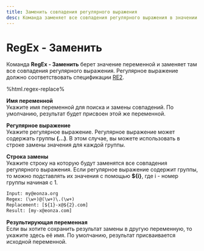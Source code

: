 ```yaml
---
title: Заменить совпадения регулярного выражения 
desc: Команда заменяет все совпадения регулярного выражения в значении переменной.
---
```

# RegEx - Заменить

Команда **RegEx - Заменить** берет значение переменной и заменяет там все совпадения регулярного выражения. Регулярное выражение должно соответствовать спецификации [RE2](https://github.com/google/re2/wiki/Syntax).

%html.regex-replace%

**Имя переменной**  
Укажите имя переменной для поиска и замены совпадений. По умолчанию, результат будет присвоен этой же переменной.

**Регулярное выражение**  
Укажите регулярное выражение. Регулярное выражение может содержать группы **(...)**. В этом случае, вы можете использовать в строке замены значения для каждой группы.

**Строка замены**  
Укажите строку на которую будут заменятся все совпадения регулярного выражения. Если регулярное выражение содержит группы, то можно подставлять их значения с помощью **${i}**, где i - номер группы начиная с 1.

``` txt
Input: my@eonza.org
Regex: (\w+)@(\w+)\.(\w+)
Replacement: [${1}-x@${2}.com]
Result: [my-x@eonza.com]
```

**Результирующая переменная**  
Если вы хотите сохранить результат замены в другую переменную, то укажите здесь её имя. По умолчанию, результат присваивается исходной переменной.
